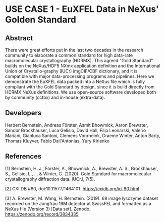 # USE CASE 1 - EuXFEL Data in NeXus' Golden Standard

## Abstract

There were great efforts put in the last two decades in the research community to elaborate a common standard for high data-rate macromolecular crystallography (HDRMX). This agreed "Gold Standard" builds on the NeXus/HDF5 NXmx application definition and the International Union of Crystallo-graphy (IUCr) imgCIF/CBF dictionary, and it is compatible with major data-processing programs and pipelines. Here we demonstrate the EuXFEL data packed into a NeXus file which is fully compliant with the Gold Standard by design, since it  is build directly from HDRMX NeXus definitions. We use open-source software developed both by community (cctbx) and in-house (extra-data).

## Developers

Herbert Bernstein, Andreas Förster, Asmit Bhowmick, Aaron Brewster, Sandor Brockhauser, Luca Gelisio, David Hall, Filip Leonarski, Valerio Mariani, Gianluca Santoni, Clemens Vonrheink, Graeme Winter,
Anton Barty, Thomas Kluyver, Fabio Dall'Antonias, Yury Kirienko

## References

[1] Bernstein, H. J., Förster, A., Bhowmick, A., Brewster, A. S., Brockhauser, S., Gelisio, L., ... & Winter, G. (2020). Gold Standard for macromolecular crystallography diffraction data. IUCrJ, 7(5).

[2] CXI DB #80, doi:10.11577/1464101. https://cxidb.org/id-80.html

[3] A. Brewster, M. Wang, H. Bernstein. (2019). 68 image lysozyme dataset recorded on the Jungfrau 16M detector at SwissFEL and formatted as a NeXus file (Version 3) [Data set]. Zenodo. https://zenodo.org/record/3834335
